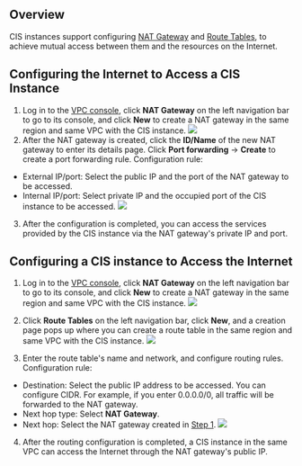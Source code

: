 ## Overview
CIS instances support configuring [NAT Gateway](https://cloud.tencent.com/document/product/215/4975) and [Route Tables](https://cloud.tencent.com/document/product/215/4954), to achieve mutual access between them and the resources on the Internet.

## Configuring the Internet to Access a CIS Instance
1. Log in to the [VPC console](https://console.cloud.tencent.com/vpc/nat), click **NAT Gateway** on the left navigation bar to go to its console, and click **New** to create a NAT gateway in the same region and same VPC with the CIS instance.
![][1]
2. After the NAT gateway is created, click the **ID/Name** of the new NAT gateway to enter its details page. Click **Port forwarding** -> **Create** to create a port forwarding rule.
Configuration rule:
 - External IP/port: Select the public IP and the port of the NAT gateway to be accessed.
 - Internal IP/port: Select private IP and the occupied port of the CIS instance to be accessed.
![][2]
3. After the configuration is completed, you can access the services provided by the CIS instance via the NAT gateway's private IP and port.

## Configuring a CIS instance to Access the Internet
<a id="step1"></a>
1. Log in to the [VPC console](https://console.cloud.tencent.com/vpc/nat), click **NAT Gateway** on the left navigation bar to go to its console, and click **New** to create a NAT gateway in the same region and same VPC with the CIS instance.
![][1]

2. Click **Route Tables** on the left navigation bar, click **New**, and a creation page pops up where you can create a route table in the same region and same VPC with the CIS instance.
![][3]

3. Enter the route table's name and network, and configure routing rules.
Configuration rule:
 - Destination: Select the public IP address to be accessed. You can configure CIDR. For example, if you enter 0.0.0.0/0, all traffic will be forwarded to the NAT gateway.
 - Next hop type: Select **NAT Gateway**.
 - Next hop: Select the NAT gateway created in <a href="#step1">Step 1</a>.
![][4]

4. After the routing configuration is completed, a CIS instance in the same VPC can access the Internet through the NAT gateway's public IP.

[1]:https://main.qcloudimg.com/raw/20cb03ac219ea914ebcc50a9ea36d354.png
[2]:https://main.qcloudimg.com/raw/e7827f278e950527847f34a5e77275e4.png
[3]:https://main.qcloudimg.com/raw/1ebcee1dce974c6b0d459c0d7762c1fd.png
[4]:https://main.qcloudimg.com/raw/9baf3c5e5b42da47a0385db55baf27f0.png
